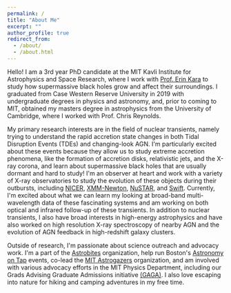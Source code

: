 ```yaml
---
permalink: /
title: "About Me"
excerpt: ""
author_profile: true
redirect_from: 
  - /about/
  - /about.html
---
```


Hello! I am a 3rd year PhD candidate at the MIT Kavli Institute for Astrophysics and Space Research, where I work with [Prof. Erin Kara](https://space.mit.edu/people/kara-erin/) to study how supermassive black holes grow and affect their surroundings. I graduated from Case Western Reserve University in 2019 with undergraduate degrees in physics and astronomy, and, prior to coming to MIT, obtained my masters degree in astrophysics from the University of Cambridge, where I worked with Prof. Chris Reynolds. 

My primary research interests are in the field of nuclear transients, namely trying to understand the rapid accretion state changes in both Tidal Disruption Events (TDEs) and changing-look AGN. I'm particularly excited about these events because they allow us to study extreme accretion phenomena, like the formation of accretion disks, relativistic jets, and the X-ray corona, and learn about supermassive black holes that are usually dormant and hard to study! I'm an observer at heart and work with a variety of X-ray observatories to study the evolution of these objects during their outbursts, including [NICER](https://heasarc.gsfc.nasa.gov/docs/nicer/index.html), [XMM-Newton](https://www.cosmos.esa.int/web/xmm-newton/home), [NuSTAR](https://heasarc.gsfc.nasa.gov/docs/nustar/index.html), and [Swift](https://swift.gsfc.nasa.gov/). Currently, I'm excited about what we can learn my looking at broad-band multi-wavelength data of these fascinating systems and am working on both optical and infrared follow-up of these transients. In addition to nuclear transients, I also have broad interests in high-energy astrophysics and have also worked on high resolution X-ray spectroscopy of nearby AGN and the evolution of AGN feedback in high-redshift galaxy clusters.  

Outside of research, I'm passionate about science outreach and advocacy work. I'm a part of the [Astrobites](https://www.astrobites.org) organization, help run Boston's [Astronomy on Tap](https://astronomyontap.org/) events, co-lead the [MIT Astrogazers](https://astrogazers.mit.edu/) organization, and am involved with various advocacy efforts in the MIT Physics Department, including our Grads Advising Graduate Admissions initiative [(GAGA)](https://physics-gsc.scripts.mit.edu/home/gaga/). I also love escaping into nature for hiking and camping adventures in my free time.

